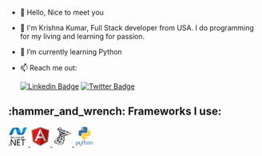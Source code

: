 - 👋 Hello, Nice to meet you
- 👀 I'm Krishna Kumar, Full Stack developer from USA. I do programming for my living and learning for passion.
- 🌱 I’m currently learning Python
- 📫 Reach me out: 

   [![Linkedin Badge](https://img.shields.io/badge/-krishnakumar-blue?style=flat-square&logo=Linkedin&logoColor=white&link=https://www.linkedin.com/in/krishna-kumar-k59/)](https://www.linkedin.com/in/krishna-kumar-k59/) [![Twitter Badge](https://img.shields.io/badge/-Krishna__UH-blue?style=flat-square&labelColor=1ca0f1&logo=twitter&logoColor=white&link=https://twitter.com/Krishna_UH)](https://twitter.com/Krishna_UH)
 <h2 align="left">:hammer_and_wrench: Frameworks I use:</h2>
<p align="left">
    <a href="https://dotnet.microsoft.com/apps/aspnet/mvc/" target="_blank"> <img src="https://github.com/devicons/devicon/blob/master/icons/dot-net/dot-net-original-wordmark.svg" alt="asp.net" width="40" height="40"/> </a>
    <a href="https://angularjs.org/" target="_blank"> <img src="https://github.com/devicons/devicon/blob/master/icons/angularjs/angularjs-original.svg" alt="Angular JS" width="40" height="40"/> </a>
    <a href="https://www.microsoft.com/en-us/sql-server/" target="_blank"> <img src="https://github.com/devicons/devicon/blob/master/icons/microsoftsqlserver/microsoftsqlserver-plain.svg" alt="Angular JS" width="40" height="40"/> </a>
   <a href="https://www.python.org/" target="_blank"> <img src="https://github.com/devicons/devicon/blob/master/icons/python/python-original-wordmark.svg" alt="Python" width="40" height="40"/> </a>
   
 </p>
 

